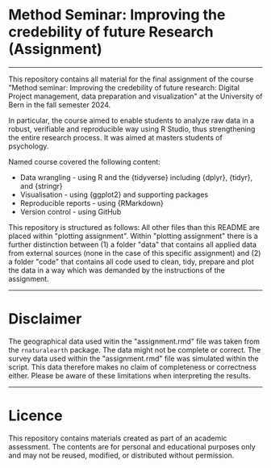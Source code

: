# Method Seminar: Improving the credebility of future Research (Assignment)
---

This repository contains all material for the final assignment of the course "Method seminar: Improving the credebility of future research: Digital Project management, data preparation and visualization" at the University of Bern in the fall semester 2024.

In particular, the course aimed to enable students to analyze raw data in a robust, verifiable and reproducible way using R Studio, thus strengthening the entire research process. It was aimed at masters students of psychology.

Named course covered the following content:

- Data wrangling - using R and the {tidyverse} including {dplyr}, {tidyr}, and {stringr}
- Visualisation - using {ggplot2} and supporting packages
- Reproducible reports - using {RMarkdown}
- Version control - using GitHub

This repository is structured as follows: All other files than this README are placed within "plotting assignment". Within "plotting assignment" there is a further distinction between (1) a folder "data" that contains all applied data from external sources (none in the case of this specific assignment) and (2) a folder "code" that contains all code used to clean, tidy, prepare and plot the data in a way which was demanded by the instructions of the assignment.

---
# Disclaimer

The geographical data used witin the "assignment.rmd" file was taken from the `rnaturalearth` package. The data might not be complete or correct. The survey data used within the "assignment.rmd" file was simulated within the script. This data therefore makes no claim of completeness or correctness either. Please be aware of these limitations when interpreting the results.

---
# Licence

This repository contains materials created as part of an academic assessment.  The contents are for personal and educational purposes only and may not be reused, modified, or distributed without permission.
